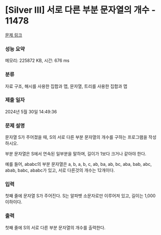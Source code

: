 # [Silver III] 서로 다른 부분 문자열의 개수 - 11478 

[문제 링크](https://www.acmicpc.net/problem/11478) 

### 성능 요약

메모리: 225872 KB, 시간: 676 ms

### 분류

자료 구조, 해시를 사용한 집합과 맵, 문자열, 트리를 사용한 집합과 맵

### 제출 일자

2024년 5월 30일 14:49:36

### 문제 설명

<p>문자열 S가 주어졌을 때, S의 서로 다른 부분 문자열의 개수를 구하는 프로그램을 작성하시오.</p>

<p>부분 문자열은 S에서 연속된 일부분을 말하며, 길이가 1보다 크거나 같아야 한다.</p>

<p>예를 들어, ababc의 부분 문자열은 a, b, a, b, c, ab, ba, ab, bc, aba, bab, abc, abab, babc, ababc가 있고, 서로 다른것의 개수는 12개이다.</p>

### 입력 

 <p>첫째 줄에 문자열 S가 주어진다. S는 알파벳 소문자로만 이루어져 있고, 길이는 1,000 이하이다.</p>

### 출력 

 <p>첫째 줄에 S의 서로 다른 부분 문자열의 개수를 출력한다.</p>

